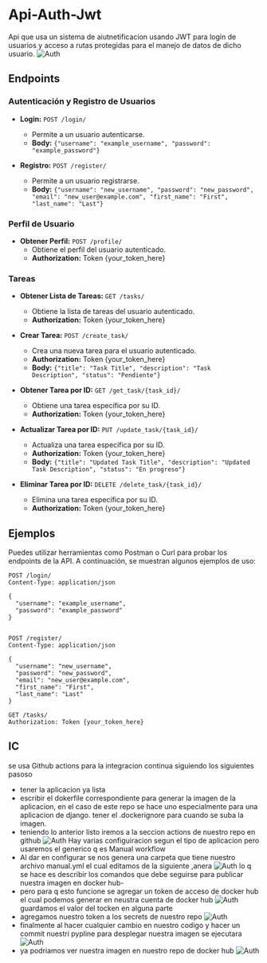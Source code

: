 # Api-Auth-Jwt
Api que usa un sistema de aiutnetificacion usando JWT para login de usuarios y acceso a rutas protegidas para el manejo de datos de dicho usuario.
![Auth](/caps/estruct.PNG)


## Endpoints

### Autenticación y Registro de Usuarios

- **Login:** `POST /login/`
  - Permite a un usuario autenticarse.
  - **Body:** `{"username": "example_username", "password": "example_password"}`
  
- **Registro:** `POST /register/`
  - Permite a un usuario registrarse.
  - **Body:** `{"username": "new_username", "password": "new_password", "email": "new_user@example.com", "first_name": "First", "last_name": "Last"}`

### Perfil de Usuario

- **Obtener Perfil:** `POST /profile/`
  - Obtiene el perfil del usuario autenticado.
  - **Authorization:** Token {your_token_here}

### Tareas

- **Obtener Lista de Tareas:** `GET /tasks/`
  - Obtiene la lista de tareas del usuario autenticado.
  - **Authorization:** Token {your_token_here}

- **Crear Tarea:** `POST /create_task/`
  - Crea una nueva tarea para el usuario autenticado.
  - **Authorization:** Token {your_token_here}
  - **Body:** `{"title": "Task Title", "description": "Task Description", "status": "Pendiente"}`

- **Obtener Tarea por ID:** `GET /get_task/{task_id}/`
  - Obtiene una tarea específica por su ID.
  - **Authorization:** Token {your_token_here}

- **Actualizar Tarea por ID:** `PUT /update_task/{task_id}/`
  - Actualiza una tarea específica por su ID.
  - **Authorization:** Token {your_token_here}
  - **Body:** `{"title": "Updated Task Title", "description": "Updated Task Description", "status": "En progreso"}`

- **Eliminar Tarea por ID:** `DELETE /delete_task/{task_id}/`
  - Elimina una tarea específica por su ID.
  - **Authorization:** Token {your_token_here}

## Ejemplos

Puedes utilizar herramientas como Postman o Curl para probar los endpoints de la API. A continuación, se muestran algunos ejemplos de uso:

```http
POST /login/
Content-Type: application/json

{
  "username": "example_username",
  "password": "example_password"
}


POST /register/
Content-Type: application/json

{
  "username": "new_username",
  "password": "new_password",
  "email": "new_user@example.com",
  "first_name": "First",
  "last_name": "Last"
}

GET /tasks/
Authorization: Token {your_token_here}
```

## IC
se usa Github actions para la integracion continua siguiendo los siguientes pasoso 

- tener la aplicacion ya lista 
- escribir el dokerfile correspondiente para generar la imagen de la aplicacion, en el caso de este repo se hace uno especialmente para una aplicacion de django. tener el .dockerignore para cuando se suba la imagen.
- teniendo lo anterior listo iremos a la seccion actions de nuestro repo en github 
![Auth](/caps/actions%20init.PNG)
Hay varias configuiracion segun el tipo de aplicacion pero usaremos el generico q es Manual workflow
- Al dar en configurar se nos genera una carpeta que tiene nuestro archivo manual.yml el cual editamos de la siguiente ,anera
![Auth](/caps/manual.PNG)
lo q se hace es describir los comandos que debe seguirse para publicar nuestra imagen en docker hub-
- pero para q esto funcione se agregar un token de acceso de docker hub el cual podemos generar en neustra cuenta de docker hub
![Auth](/caps/tocken%20docker.PNG)
guardamos el valor del tocken en alguna parte 
- agregamos nuestro token a los secrets de nuestro repo
![Auth](/caps/secret.PNG)
- finalmente al hacer cualquier cambio en nuestro codigo y hacer un commit nuestri pypline para desplegar nuestra imagen se ejecutara 
![Auth](/caps/ejecucion.PNG)
- ya podriamos ver nuestra imagen en nuestro repo de docker hub 
![Auth](/caps/image%20in%20docker.PNG)